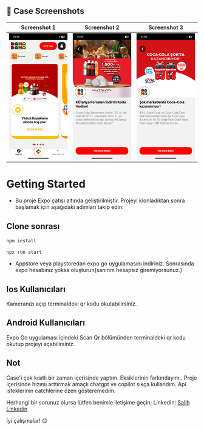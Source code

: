 ## 📸 Case Screenshots

| Screenshot 1                            | Screenshot 2                            | Screenshot 3                             |
| --------------------------------------- | --------------------------------------- | ---------------------------------------- |
| ![Screenshot 1](/src/assets/ss/ss1.PNG) | ![Screenshot 2](/src/assets/ss/ss2.PNG) | ![Screenshot 32](/src/assets/ss/ss3.PNG) |

# Getting Started

- Bu proje Expo çatısı altında geliştirilmiştir. Projeyi klonladıktan sonra başlamak için aşağıdaki adımları takip edin:

## Clone sonrası

```
npm install
```

```
npx run start
```

- Appstore veya playstoredan expo go uygulamasını indiriniz. Sonrasında expo hesabınız yoksa oluşturun(sanırım hesapsız giremiyorsunuz.)

## Ios Kullanıcıları

Kameranızı açıp terminaldeki qr kodu okutabilirsiniz.

## Android Kullanıcıları

Expo Go uygulaması içindeki Scan Qr bölümünden terminaldeki qr kodu okutup projeyi açabilirsiniz.

## Not

Case'i çok kısıtlı bir zaman içerisinde yaptım. Eksiklerinin farkındayım..
Proje içerisinde hızımı arttırmak amaçlı chatgpt ve copilot sıkça kullandım. Api isteklerinin catchlerine özen gösteremedim.

Herhangi bir sorunuz olursa lütfen benimle iletişime geçin;
LinkedIn: [Salih Linkedin](https://www.linkedin.com/in/salihgenc/)

İyi çalışmalar! 😊
